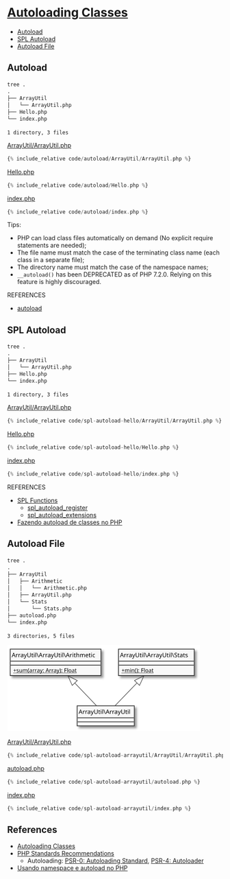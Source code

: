 # [Autoloading Classes](https://www.php.net/manual/en/language.oop5.autoload.php)

- [Autoload](#autoload)
- [SPL Autoload](#spl-autoload)
- [Autoload File](#autoload-file)

## Autoload

```
tree .
.
├── ArrayUtil
│   └── ArrayUtil.php
├── Hello.php
└── index.php

1 directory, 3 files
```

[ArrayUtil/ArrayUtil.php](code/autoload/ArrayUtil/ArrayUtil.php)

```php
{% include_relative code/autoload/ArrayUtil/ArrayUtil.php %}
```

[Hello.php](code/autoload/Hello.php)

```php
{% include_relative code/autoload/Hello.php %}
```

[index.php](code/autoload/index.php)

```php
{% include_relative code/autoload/index.php %}
```

Tips:

- PHP can load class files automatically on demand (No explicit require statements are needed);
- The file name must match the case of the terminating class name (each class in a separate file);
- The directory name must match the case of the namespace names;
- `__autoload()` has been DEPRECATED as of PHP 7.2.0. Relying on this feature is highly discouraged.

REFERENCES

- [autoload](https://www.php.net/manual/en/function.autoload.php)

## SPL Autoload

```
tree .
.
├── ArrayUtil
│   └── ArrayUtil.php
├── Hello.php
└── index.php

1 directory, 3 files
```

[ArrayUtil/ArrayUtil.php](code/spl-autoload-hello/ArrayUtil/ArrayUtil.php)

```php
{% include_relative code/spl-autoload-hello/ArrayUtil/ArrayUtil.php %}
```

[Hello.php](code/spl-autoload-hello/Hello.php)

```php
{% include_relative code/spl-autoload-hello/Hello.php %}
```

[index.php](code/spl-autoload-hello/index.php)

```php
{% include_relative code/spl-autoload-hello/index.php %}
```

REFERENCES

- [SPL Functions](https://www.php.net/manual/en/ref.spl.php)
  - [spl_autoload_register](https://www.php.net/manual/en/function.spl-autoload-register.php)
  - [spl_autoload_extensions](https://www.php.net/manual/en/function.spl-autoload-extensions.php)
- [Fazendo autoload de classes no PHP](https://medium.com/weyes/fazendo-autoload-de-classes-no-php-c802623adeaf)

## Autoload File

```
tree .
.
├── ArrayUtil
│   ├── Arithmetic
│   │   └── Arithmetic.php
│   ├── ArrayUtil.php
│   └── Stats
│       └── Stats.php
├── autoload.php
└── index.php

3 directories, 5 files
```

<img src="code/spl-autoload-arrayutil/assets/ArrayUtil.svg" alt="ArrayUtil Object" width="450px">

[ArrayUtil/ArrayUtil.php](code/spl-autoload-arrayutil/ArrayUtil/ArrayUtil.php)

```php
{% include_relative code/spl-autoload-arrayutil/ArrayUtil/ArrayUtil.php %}
```

[autoload.php](code/spl-autoload-arrayutil/autoload.php)

```php
{% include_relative code/spl-autoload-arrayutil/autoload.php %}
```

[index.php](code/spl-autoload-arrayutil/index.php)

```php
{% include_relative code/spl-autoload-arrayutil/index.php %}
```

## References

- [Autoloading Classes](https://www.php.net/manual/en/language.oop5.autoload.php)
- [PHP Standards Recommendations](https://www.php-fig.org/psr/)
  - Autoloading: [PSR-0: Autoloading Standard](https://www.php-fig.org/psr/psr-0/), [PSR-4: Autoloader](https://www.php-fig.org/psr/psr-4/)
- [Usando namespace e autoload no PHP](https://www.youtube.com/watch?v=UeCVTTtRmGE)

<!-- TODO
[Simple PHP Class Autoloading Function and Tutorial](https://www.shayanderson.com/php/simple-php-class-autoloading-function-and-tutorial.htm)
[Autoloading in PHP and the PSR-0 Standard](https://www.sitepoint.com/autoloading-and-the-psr-0-standard/)
[Battle of the Autoloaders: PSR-0 vs. PSR-4](https://www.sitepoint.com/battle-autoloaders-psr-0-vs-psr-4/)
[Batalha dos Autoloaders: PSR-0 x PSR-4](https://rogerioadris.wordpress.com/2014/07/29/batalha-dos-autoloaders-psr-0-x-psr-4/)
[Difference between PSR-0 and PSR-4](https://medium.com/@udhavsarvaiya/difference-between-psr-0-and-psr-4-5cec7b0eb8d8)
[PHP-FIG e as PSR: Parte 4](https://davidlima.com.br/post/php-fig-e-as-psr-parte-4/)
[PHP Composer … The Autoloader](https://medium.com/tech-tajawal/php-composer-the-autoloader-d676a2f103aa)
[Composer - autoload](https://getcomposer.org/doc/01-basic-usage.md#autoloading)
[PHP Autoload PSR-4/PSR-0 com composer](http://www.douglaspasqua.com/2015/01/26/php-autoload-psr-4psr-0-com-composer/)
[Composer - Autoload e PSR-0 vs PSR-4](https://pt.stackoverflow.com/questions/19200/composer-autoload-e-psr-0-vs-psr-4)
-->
